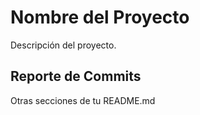 # Nombre del Proyecto

Descripción del proyecto.

## Reporte de Commits

<!-- COMMIT REPORT START -->
<!-- COMMIT REPORT END -->

Otras secciones de tu README.md

